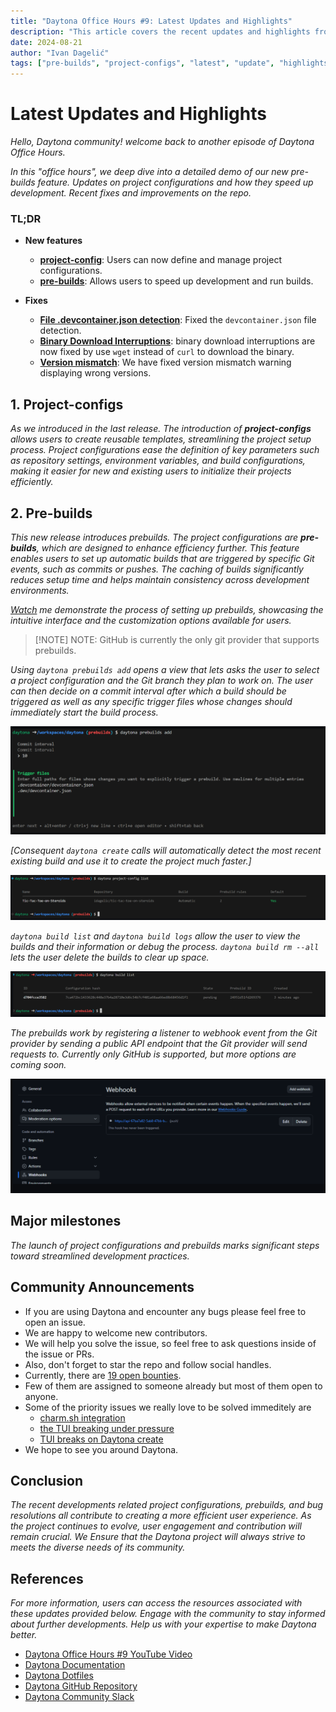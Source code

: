 ```yaml
---
title: "Daytona Office Hours #9: Latest Updates and Highlights"
description: "This article covers the recent updates and highlights from the Daytona Office Hours #9 YouTube video."
date: 2024-08-21
author: "Ivan Dagelić"
tags: ["pre-builds", "project-configs", "latest", "update", "highlights"]
---
```


# Latest Updates and Highlights

*Hello, Daytona community! welcome back to another episode of Daytona Office Hours.* 

*In this "office hours", we deep dive into a detailed demo of our new pre-builds feature. Updates on project configurations and how they speed up development. Recent fixes and improvements on the repo.*

### TL;DR

- **New features**
     - **[project-config](https://github.com/daytonaio/daytona/pull/789)**: Users can now define and manage project configurations.
     - **[pre-builds](https://github.com/daytonaio/daytona/pull/912)**: Allows users to speed up development and run builds.

- **Fixes**
     - **[File .devcontainer.json detection](https://github.com/daytonaio/daytona/pull/943)**: Fixed the `devcontainer.json` file detection.
     - **[Binary Download Interruptions](https://github.com/daytonaio/daytona/pull/942)**: binary download interruptions are now fixed by use `wget` instead of `curl` to download the binary.
     - **[Version mismatch](https://github.com/daytonaio/daytona/pull/941)**: We have fixed version mismatch warning displaying wrong versions.


## 1. Project-configs
*As we introduced in the last release. The introduction of **project-configs** allows users to create reusable templates, streamlining the project setup process. Project configurations ease the definition of key parameters such as repository settings, environment variables, and build configurations, making it easier for new and existing users to initialize their projects efficiently.*


##  2. Pre-builds

*This new release introduces prebuilds. The project configurations are **pre-builds**, which are designed to enhance efficiency further. This feature enables users to set up automatic builds that are triggered by specific Git events, such as commits or pushes. The caching of builds significantly reduces setup time and helps maintain consistency across development environments.*

*[Watch](https://youtu.be/7WZdv0ccGOU?si=ijcsn7pFrLMK7DFd&t=163) me demonstrate the process of setting up prebuilds, showcasing the intuitive interface and the customization options available for users.*


> [!NOTE] NOTE: GitHub is currently the only git provider that supports prebuilds.

*Using `daytona prebuilds add` opens a view that lets asks the user to select a project configuration and the Git branch they plan to work on. The user can then decide on a commit interval after which a build should be triggered as well as any specific trigger files whose changes should immediately start the build process.*

![pre-builds demo](/articles/assets/20240821_Daytona_Office_Hour_%209_Latest_Updates_and_Highlights_img1.png)

*[Consequent `daytona create` calls will automatically detect the most recent existing build and use it to create the project much faster.]*

![pre-builds demo](/articles/assets/20240821_Daytona_Office_Hour_Latest_Updates_and_Highlights_img2.png)

*`daytona build list` and `daytona build logs` allow the user to view the builds and their information or debug the process. `daytona build rm --all` lets the user delete the builds to clear up space.*

![pre-builds demo](/articles/assets/20240821_Daytona_Office_Hour_Latest_Updates_and_Highlights_img3.png)

*The prebuilds work by registering a listener to webhook event from the Git provider by sending a public API endpoint that the Git provider will send requests to. Currently only GitHub is supported, but more options are coming soon.*

![pre-builds demo](/articles/assets/20240821_Daytona_Office_Hour_Latest_Updates_and_Highlights_img4.png)

## Major milestones

*The launch of project configurations and prebuilds marks significant steps toward streamlined development practices.*

## Community Announcements

- If you are using Daytona and encounter any bugs please feel free to open an issue.
- We are happy to welcome new contributors.
- We will help you solve the issue, so feel free to ask questions inside of the issue or PRs.
- Also, don't forget to star the repo and follow social handles.
- Currently, there are [19 open bounties](https://github.com/daytonaio/daytona/issues?q=is%3Aissue+is%3Aopen+label%3A%22%F0%9F%92%8E+Bounty%22).    
- Few of them are assigned to someone already but most of them open to anyone.
- Some of the priority issues we really love to be solved immeditely are 
    - [charm.sh integration](https://github.com/daytonaio/daytona/issues/513)
    - [the TUI breaking under pressure](https://github.com/daytonaio/daytona/issues/668)
    - [TUI breaks on Daytona create](https://github.com/daytonaio/daytona/issues/665)
- We hope to see you around Daytona.

## Conclusion

*The recent developments related project configurations, prebuilds, and bug resolutions all contribute to creating a more efficient user experience. As the project continues to evolve, user engagement and contribution will remain crucial. We Ensure that the Daytona project will always strive to meets the diverse needs of its community.*

## References

*For more information, users can access the resources associated with these updates provided below. Engage with the community to stay informed about further developments. Help us with your expertise to make Daytona better.*

- [Daytona Office Hours #9 YouTube Video](https://www.youtube.com/watch?v=7WZdv0ccGOU)
- [Daytona Documentation](https://daytona.io/docs)
- [Daytona Dotfiles](https://daytona.io/dotfiles)
- [Daytona GitHub Repository](https://github.com/daytonaio/daytona/)
- [Daytona Community Slack](https://go.daytona.io/slack)

